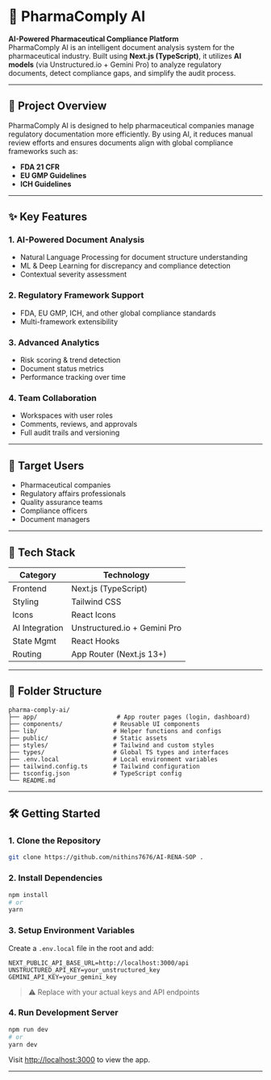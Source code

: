 # 💊 PharmaComply AI

**AI-Powered Pharmaceutical Compliance Platform**  
PharmaComply AI is an intelligent document analysis system for the pharmaceutical industry. Built using **Next.js (TypeScript)**, it utilizes **AI models** (via Unstructured.io + Gemini Pro) to analyze regulatory documents, detect compliance gaps, and simplify the audit process.

---

## 🚀 Project Overview

PharmaComply AI is designed to help pharmaceutical companies manage regulatory documentation more efficiently. By using AI, it reduces manual review efforts and ensures documents align with global compliance frameworks such as:

- **FDA 21 CFR**
- **EU GMP Guidelines**
- **ICH Guidelines**

---

## ✨ Key Features

### 1. AI-Powered Document Analysis
- Natural Language Processing for document structure understanding
- ML & Deep Learning for discrepancy and compliance detection
- Contextual severity assessment

### 2. Regulatory Framework Support
- FDA, EU GMP, ICH, and other global compliance standards
- Multi-framework extensibility

### 3. Advanced Analytics
- Risk scoring & trend detection
- Document status metrics
- Performance tracking over time

### 4. Team Collaboration
- Workspaces with user roles
- Comments, reviews, and approvals
- Full audit trails and versioning

---

## 🎯 Target Users

- Pharmaceutical companies
- Regulatory affairs professionals
- Quality assurance teams
- Compliance officers
- Document managers

---

## 🧱 Tech Stack

| Category       | Technology              |
|----------------|--------------------------|
| Frontend       | Next.js (TypeScript)     |
| Styling        | Tailwind CSS             |
| Icons          | React Icons              |
| AI Integration | Unstructured.io + Gemini Pro |
| State Mgmt     | React Hooks              |
| Routing        | App Router (Next.js 13+) |

---

## 📁 Folder Structure

```
pharma-comply-ai/
├── app/                      # App router pages (login, dashboard)
├── components/              # Reusable UI components
├── lib/                     # Helper functions and configs
├── public/                  # Static assets
├── styles/                  # Tailwind and custom styles
├── types/                   # Global TS types and interfaces
├── .env.local               # Local environment variables
├── tailwind.config.ts       # Tailwind configuration
├── tsconfig.json            # TypeScript config
└── README.md
```

---

## 🛠️ Getting Started

### 1. Clone the Repository

```bash
git clone https://github.com/nithins7676/AI-RENA-SOP .
```

### 2. Install Dependencies

```bash
npm install
# or
yarn
```

### 3. Setup Environment Variables

Create a `.env.local` file in the root and add:

```env
NEXT_PUBLIC_API_BASE_URL=http://localhost:3000/api
UNSTRUCTURED_API_KEY=your_unstructured_key
GEMINI_API_KEY=your_gemini_key
```

> ⚠️ Replace with your actual keys and API endpoints

### 4. Run Development Server

```bash
npm run dev
# or
yarn dev
```

Visit [http://localhost:3000](http://localhost:3000) to view the app.

---

